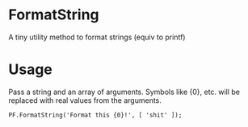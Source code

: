 # FormatString
A tiny utility method to format strings (equiv to printf)

# Usage
Pass a string and an array of arguments. Symbols like {0}, etc. will be replaced with real values from the arguments.

```
PF.FormatString('Format this {0}!', [ 'shit' ]);
```
